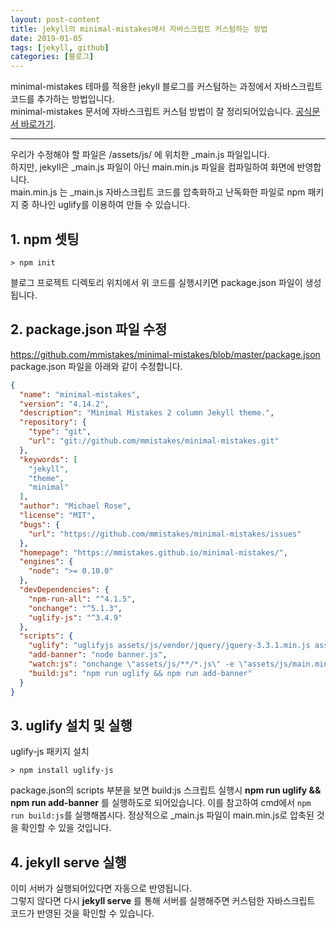 ```yaml
---
layout: post-content
title: jekyll의 minimal-mistakes에서 자바스크립트 커스텀하는 방법
date: 2019-01-05
tags: [jekyll, github]
categories: [블로그]
---
```


minimal-mistakes 테마를 적용한 jekyll 블로그를 커스텀하는 과정에서 자바스크립트 코드를 추가하는 방법입니다.    
minimal-mistakes 문서에 자바스크립트 커스텀 방법이 잘 정리되어있습니다.
[공식문서 바로가기](https://mmistakes.github.io/minimal-mistakes/docs/javascript/).

---

우리가 수정해야 할 파일은 /assets/js/ 에 위치한 _main.js 파일입니다.    
하지만, jekyll은 _main.js 파일이 아닌 main.min.js 파일을 컴파일하여 화면에 반영합니다.    
main.min.js 는 _main.js 자바스크립트 코드를 압축화하고 난독화한 파일로 npm 패키지 중 하나인 uglify를 이용하여 만들 수 있습니다.

## 1. npm 셋팅
```
> npm init
```
블로그 프로젝트 디렉토리 위치에서 위 코드를 실행시키면 package.json 파일이 생성됩니다.

## 2. package.json 파일 수정
https://github.com/mmistakes/minimal-mistakes/blob/master/package.json
package.json 파일을 아래와 같이 수정합니다.
```json
{
  "name": "minimal-mistakes",
  "version": "4.14.2",
  "description": "Minimal Mistakes 2 column Jekyll theme.",
  "repository": {
    "type": "git",
    "url": "git://github.com/mmistakes/minimal-mistakes.git"
  },
  "keywords": [
    "jekyll",
    "theme",
    "minimal"
  ],
  "author": "Michael Rose",
  "license": "MIT",
  "bugs": {
    "url": "https://github.com/mmistakes/minimal-mistakes/issues"
  },
  "homepage": "https://mmistakes.github.io/minimal-mistakes/",
  "engines": {
    "node": ">= 0.10.0"
  },
  "devDependencies": {
    "npm-run-all": "^4.1.5",
    "onchange": "^5.1.3",
    "uglify-js": "^3.4.9"
  },
  "scripts": {
    "uglify": "uglifyjs assets/js/vendor/jquery/jquery-3.3.1.min.js assets/js/plugins/jquery.fitvids.js assets/js/plugins/jquery.greedy-navigation.js assets/js/plugins/jquery.magnific-popup.js assets/js/plugins/jquery.smooth-scroll.min.js assets/js/_main.js -c -m -o assets/js/main.min.js",
    "add-banner": "node banner.js",
    "watch:js": "onchange \"assets/js/**/*.js\" -e \"assets/js/main.min.js\" -- npm run build:js",
    "build:js": "npm run uglify && npm run add-banner"
  }
}
```
## 3. uglify 설치 및 실행
uglify-js 패키지 설치
```
> npm install uglify-js
```
package.json의 scripts 부분을 보면 build:js 스크립트 실행시 **npm run uglify && npm run add-banner** 를 실행하도로 되어있습니다.
이를 참고하여 cmd에서 <code class="codetainer">npm run build:js</code>를 실행해봅시다. 정상적으로 _main.js 파일이 main.min.js로 압축된 것을 확인할 수 있을 것입니다.

## 4. jekyll serve 실행
이미 서버가 실행되어있다면 자동으로 반영됩니다.   
그렇지 않다면 다시 **jekyll serve** 를 통해 서버를 실행해주면 커스텀한 자바스크립트 코드가 반영된 것을 확인할 수 있습니다.


